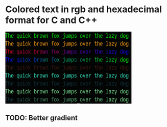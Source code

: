 # Colored text in rgb and hexadecimal format for C and C++

![image](https://raw.githubusercontent.com/Bot-Kerem/m2co/master/m2co.png)

## TODO: Better gradient

